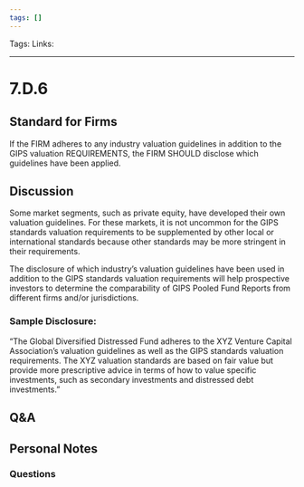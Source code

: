 ```yaml
---
tags: []
---
```

Tags:
Links: 
___
# 7.D.6
## Standard for Firms
If the FIRM adheres to any industry valuation guidelines in addition to the GIPS valuation REQUIREMENTS, the FIRM SHOULD disclose which guidelines have been applied.
## Discussion
Some market segments, such as private equity, have developed their own valuation guidelines. For these markets, it is not uncommon for the GIPS standards valuation requirements to be supplemented by other local or international standards because other standards may be more stringent in their requirements.

The disclosure of which industry’s valuation guidelines have been used in addition to the GIPS standards valuation requirements will help prospective investors to determine the comparability of GIPS Pooled Fund Reports from different firms and/or jurisdictions.
### Sample Disclosure:
“The Global Diversified Distressed Fund adheres to the XYZ Venture Capital Association’s valuation guidelines as well as the GIPS standards valuation requirements. The XYZ valuation standards are based on fair value but provide more prescriptive advice in terms of how to value specific investments, such as secondary investments and distressed debt investments.”
## Q&A

## Personal Notes

### Questions